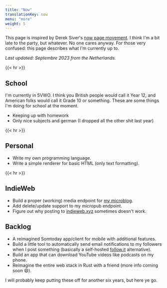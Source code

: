 ```yaml
---
title: "Now"
translationKey: now
menu: "more"
weight: 5
---
```


This page is inspired by Derek Siver's [now page movement](https://sive.rs/nowff). I think I'm a bit late to the party, but whatever. No one cares anyway. For those very confused: this page describes what I'm currently up to.

_Last updated: Septembre 2023 from the Netherlands._

{{< hr >}}

## School

I'm currently in 5VWO. I think you British people would call it Year 12, and American folks would call it Grade 10 or something. These are some things I'm doing for school at the moment.

-   Keeping up with homework
-   Only nice subjects and german (I dropped all the other shit last year)

{{< hr >}}

## Personal

-   Write my own programming language.
-   Write a simple renderer for basic HTML (only text formatting).

{{< hr >}}

## IndieWeb

-   Build a proper (working) media endpoint for [my microblog](https://micro.geheimesite.nl).
-   Add delete/update support to my micropub endpoint.
-   Figure out why posting to [indieweb.xyz](https://indieweb.xyz) sometimes doesn't work.

## Backlog

-   A reimagined Somtoday app/client for mobile with additional features.
-   Build a little tool to automatically send email notifications to my followers when I post something (basically a self-hosted [follow.it](https://follow.it) alternative).
-   Build an app that can download YouTube videos like podcasts on my phone.
-   Reimagine the entire web stack in Rust with a friend (more info coming soon :smile:).

I will probably keep putting these off for another six years, but here ye go.
